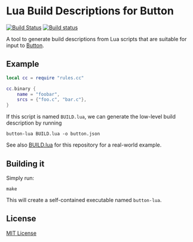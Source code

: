[travis-ci-badge]: https://travis-ci.org/jasonwhite/button-lua.svg?branch=master
[appveyor-badge]: https://ci.appveyor.com/api/projects/status/ytgd4d2uree1cb7h/branch/master?svg=true

# Lua Build Descriptions for Button

[![Build Status][travis-ci-badge]](https://travis-ci.org/jasonwhite/button-lua)
[![Build status][appveyor-badge]](https://ci.appveyor.com/project/jasonwhite/button-lua/branch/master)

A tool to generate build descriptions from Lua scripts that are suitable for
input to [Button][].

[Button]: https://github.com/jasonwhite/button

## Example

```lua
local cc = require "rules.cc"

cc.binary {
    name = "foobar",
    srcs = {"foo.c", "bar.c"},
}
```

If this script is named `BUILD.lua`, we can generate the low-level build
description by running

    button-lua BUILD.lua -o button.json

See also [BUILD.lua](/BUILD.lua) for this repository for a real-world example.

## Building it

Simply run:

    make

This will create a self-contained executable named `button-lua`.

## License

[MIT License](/LICENSE.md)
